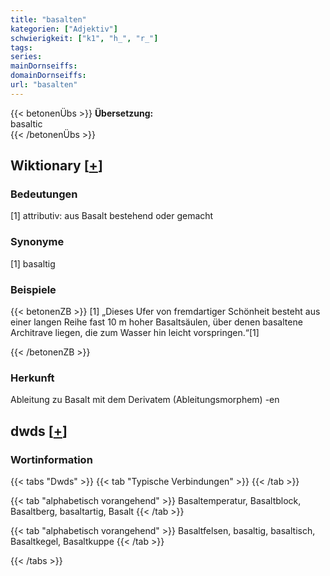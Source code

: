```yaml
---
title: "basalten"
kategorien: ["Adjektiv"]
schwierigkeit: ["k1", "h_", "r_"]
tags:
series:
mainDornseiffs:
domainDornseiffs:
url: "basalten"
---
```


{{< betonenÜbs >}}
**Übersetzung:**  
basaltic  
{{< /betonenÜbs >}}

## Wiktionary [[+](https://de.wiktionary.org/wiki/basalten)]

### Bedeutungen
[1] attributiv: aus Basalt bestehend oder gemacht  

### Synonyme
[1] basaltig  

### Beispiele
{{< betonenZB >}}
[1] „Dieses Ufer von fremdartiger Schönheit besteht aus einer langen Reihe fast 10 m hoher Basaltsäulen, über denen basaltene Architrave liegen, die zum Wasser hin leicht vorspringen.“[1]  

{{< /betonenZB >}}
### Herkunft
Ableitung zu Basalt mit dem Derivatem (Ableitungsmorphem) -en  



## dwds [[+](https://www.dwds.de/wb/basalten)]

### Wortinformation
{{< tabs "Dwds" >}}
{{< tab "Typische Verbindungen" >}}
{{< /tab >}}

{{< tab "alphabetisch vorangehend" >}}
Basaltemperatur, Basaltblock, Basaltberg, basaltartig, Basalt
{{< /tab >}}

{{< tab "alphabetisch vorangehend" >}}
Basaltfelsen, basaltig, basaltisch, Basaltkegel, Basaltkuppe
{{< /tab >}}

{{< /tabs >}}

